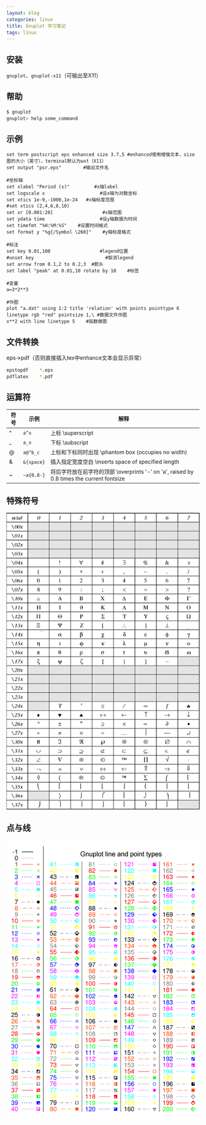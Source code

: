 ```yaml
---
layout: blog
categories: linux
title: Gnuplot 学习笔记
tags: linux
---
```


## 安装

`gnuplot`、`gnuplot-x11`（可输出至X11）

## 帮助

```bash
$ gnuplot
gnuplot> help some_command
```
        
## 示例

```gnuplot
set term postscript eps enhanced size 3.7,5 #enhanced使用增强文本，size 图的大小（英寸），terminal默认为wxt（X11）
set output "psr.eps"        #输出文件名

#坐标轴
set xlabel "Period (s)"         #x轴label
set logscale x                    #设x轴为对数坐标
set xtics 1e-9,-1000,1e-24   #x轴标度范围
#set xtics (2,4,6,8,10)
set xr [0.001:20]                  #x轴范围
set ydata time                    #设y轴数据为时间
set timefmt "%H:%M:%S"    #设置时间格式
set format y "%g{/Symbol \260}"    #y轴标度格式

#标注
set key 0.01,100                  #legend位置
#unset key                          #取消legend
set arrow from 0.1,2 to 0.2,3  #箭头
set label "peak" at 0.01,10 rotate by 10    #标签

#变量
a=3*2**3  

#作图
plot "a.dat" using 1:2 title 'relation' with points pointtype 6 linetype rgb "red" pointsize 1,\ #数据文件作图
x**2 with line linetype 5    #函数做图
```

<!--more-->

## 文件转换

eps->pdf（否则直接插入tex中enhance文本会显示异常）

```bash
epstopdf    *.eps
pdflatex    *.pdf
```

## 运算符

符号 | 示例 | 解释
---  | --- | ---
        ^    |       `a^x`       |          上标 \superscript
        _    |      `a_x`        |           下标 \subscript
        @    |     `a@^b_c`      |       上标和下标同时出现 \phantom box (occupies no width)
        &    |      `&{space}`   |        插入指定宽度空白 \inserts space of specified length
        ~    |      `~a{0.8-}`   |        将后字符放在前字符的顶部 \overprints '-' on 'a', raised by 0.8 times the current fontsize

## 特殊符号

![symbol][1]


## 点与线

![pointtype & linetype][2]


[1]: /assets/img/blog/gnuplot/simbol.jpg
[2]: /assets/img/blog/gnuplot/line-point.png
	
